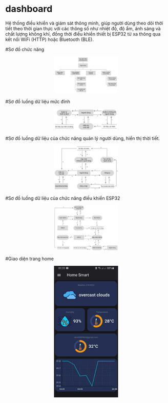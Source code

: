 # dashboard

Hệ thống điều khiển và giám sát thông minh, giúp người dùng theo dõi thời tiết theo thời gian thực với các thông số như nhiệt độ, độ ẩm, ánh sáng và chất lượng không khí, đồng thời điều khiển thiết bị ESP32 từ xa thông qua kết nối WiFi (HTTP) hoặc Bluetooth (BLE).


#Sơ đồ chức năng

<p align="center">
  <img src="images/sodochucnang.png" width="200">
</p>


#Sơ đồ luồng dữ liệu mức đỉnh

<p align="center">
  <img src="images/luongdulieumucdinh.png" width="200">
</p>


#Sơ đồ luồng dữ liệu của chức năng quản lý người dùng, hiển thị thời tiết.

<p align="center">
  <img src="images/4.png" width="200">
</p>


#Sơ đồ luồng dữ liệu  của chức năng điều khiển ESP32

<p align="center">
  <img src="images/5.png" width="200">
</p>


#Giao diện trang home
<p align="center">
  <img src="images/11.jpg" width="200">
</p>

